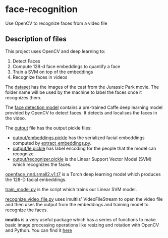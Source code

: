 # face-recognition
Use OpenCV to recognize faces from a video file

## Description of files
This project uses OpenCV and deep learning to:
1. Detect Faces
2. Compute 128-d face embeddings to quantify a face
3. Train a SVM on top of the embeddings
4. Recognize faces in videos

The [dataset](dataset) has the images of the cast from the Jurassic Park movie. The folder name will be used by the machine to label the faces once it recognizes them.

The [face detection model](face_detection_model) contains a pre-trained Caffe deep learning model provided by OpenCV to detect faces.
It detects and localises the faces in the video.

The [output](output) file has the output pickle files:
- [output/embeddings.pickle](embeddings.pickle) has the serialized facial embeddings computed by [extract_embeddings.py](extract_embeddings.py).
- [output/le.pickle](le.pickle) has label encoding for the people that the model can recognize.
- [output/recognizer.pickle](recognizer.pickle) is the Linear Support Vector Model (SVM) which recognizes the faces.

[openface_nn4.small2.v1.t7](openface_nn4.small2.v1.t7) is a Torch deep learning model which produces the 128-D facial embeddings.

[train_model.py](train_model.py) is the script which trains our Linear SVM model.

[recognize_video_file.py](recognize_video_file.py) uses imultils' VideoFileStream to open the video file and then uses the output from the embeddings and training model to recognize the faces.

**imutils** is a very useful package which has a series of functions to make basic image processing operations like resizing and rotation with OpenCV and Python. You can find it [here](https://github.com/jrosebr1/imutils)
